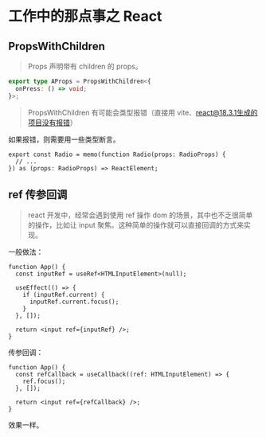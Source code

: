 # 工作中的那点事之 React

## PropsWithChildren

> Props 声明带有 children 的 props。

```ts
export type AProps = PropsWithChildren<{
  onPress: () => void;
}>;
```

> PropsWithChildren 有可能会类型报错（直接用 vite、react@18.3.1生成的项目没有报错）

如果报错，则需要用一些类型断言。

```tsx
export const Radio = memo(function Radio(props: RadioProps) {
  // ...
}) as (props: RadioProps) => ReactElement;
```

## ref 传参回调

> react 开发中，经常会遇到使用 ref 操作 dom 的场景，其中也不乏很简单的操作，比如让 input 聚焦。这种简单的操作就可以直接回调的方式来实现。

一般做法：

```tsx
function App() {
  const inputRef = useRef<HTMLInputElement>(null);

  useEffect(() => {
    if (inputRef.current) {
      inputRef.current.focus();
    }
  }, []);

  return <input ref={inputRef} />;
}
```

传参回调：

```tsx
function App() {
  const refCallback = useCallback((ref: HTMLInputElement) => {
    ref.focus();
  }, []);

  return <input ref={refCallback} />;
}
```

效果一样。

